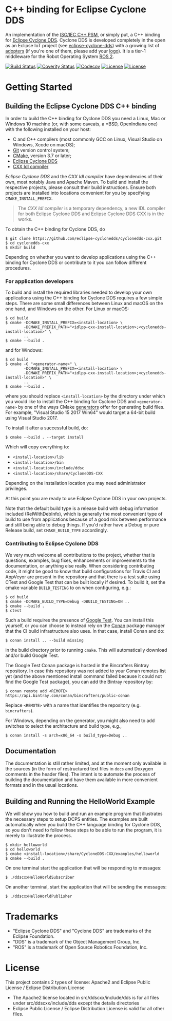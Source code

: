 # C++ binding for Eclipse Cyclone DDS

An implementation of the [ISO/IEC C++ PSM][1], or simply put, a C++ binding
for [Eclipse Cyclone DDS][2]. Cyclone DDS is developed completely in the open
as an Eclipse IoT project (see [eclipse-cyclone-dds][3]) with a growing list
of [adopters][4] (if you're one of them, please add your [logo][5]). It is a
tier-1 middleware for the Robot Operating System [ROS 2][6].

[1]: https://www.omg.org/spec/DDS-PSM-Cxx/
[2]: https://github.com/eclipse-cyclonedds/cyclonedds/
[3]: https://projects.eclipse.org/projects/iot.cyclonedds
[4]: https://iot.eclipse.org/adopters/?#iot.cyclonedds
[5]: https://github.com/EclipseFdn/iot.eclipse.org/issues/new?template=adopter_request.md
[6]: https://index.ros.org/doc/ros2/

[![Build Status](https://dev.azure.com/eclipse-cyclonedds/cyclonedds-cxx/_apis/build/status/Pull%20requests?branchName=master)](https://dev.azure.com/eclipse-cyclonedds/cyclonedds-cxx/_build/latest?definitionId=4&branchName=master)
[![Coverity Status](https://scan.coverity.com/projects/21579/badge.svg)](https://scan.coverity.com/projects/eclipse-cyclonedds-cyclonedds-cxx)
[![Codecov](https://codecov.io/gh/eclipse-cyclonedds/cyclonedds-cxx/branch/master/graphs/badge.svg?branch=master)](https://codecov.io/github/eclipse-cyclonedds/cyclonedds-cxx?branch=master)
[![License](https://img.shields.io/badge/License-EPL%202.0-blue)](https://choosealicense.com/licenses/epl-2.0/)
[![License](https://img.shields.io/badge/License-EDL%201.0-blue)](https://choosealicense.com/licenses/edl-1.0/)

# Getting Started

## Building the Eclipse Cyclone DDS C++ binding

In order to build the C++ binding for Cyclone DDS you need a Linux, Mac or
Windows 10 machine (or, with some caveats, a \*BSD, OpenIndiana one) with the
following installed on your host:

 * C and C++ compilers (most commonly GCC on Linux, Visual Studio on Windows,
   Xcode on macOS);
 * [Git](https://git-scm.com/) version control system;
 * [CMake](https://cmake.org/download/), version 3.7 or later;
 * [Eclipse Cyclone DDS](https://github.com/eclipse-cyclonedds/cyclonedds/)
 * [CXX Idl compiler](https://github.com/ADLINK-IST/idlpp-cxx/)

*Eclipse Cyclone DDS* and the *CXX Idl compiler* have dependencies of their
own, most notably Java and Apache Maven. To build and install the respective
projects, please consult their build instructions. Ensure both projects are
installed into locations convenient for you by specifying
`CMAKE_INSTALL_PREFIX`.

> The *CXX Idl compiler* is a temporary dependency, a new IDL compiler for
> both Eclipse Cyclone DDS and Eclipse Cyclone DDS CXX is in the works.

To obtain the C++ binding for Cyclone DDS, do

    $ git clone https://github.com/eclipse-cyclonedds/cyclonedds-cxx.git
    $ cd cyclonedds-cxx
    $ mkdir build

Depending on whether you want to develop applications using the C++ binding
for Cyclone DDS or contribute to it you can follow different procedures.

### For application developers

To build and install the required libraries needed to develop your own
applications using the C++ binding for Cyclone DDS requires a few simple
steps. There are some small differences between Linux and macOS on the one
hand, and Windows on the other. For Linux or macOS:

    $ cd build
    $ cmake -DCMAKE_INSTALL_PREFIX=<install-location> \
            -DCMAKE_PREFIX_PATH="<idlpp-cxx-install-location>;<cyclonedds-install-location>" \
            ..
    $ cmake --build .

and for Windows:

    $ cd build
    $ cmake -G "<generator-name>" \
            -DCMAKE_INSTALL_PREFIX=<install-location> \
            -DCMAKE_PREFIX_PATH="<idlpp-cxx-install-location>;<cyclonedds-install-location>" \
            ..
    $ cmake --build .

where you should replace `<install-location>` by the directory under which you
would like to install the C++ binding for Cyclone DDS and `<generator-name>`
by one of the ways CMake [generators][6] offer for generating build files. For
example, "Visual Studio 15 2017 Win64" would target a 64-bit build using
Visual Studio 2017.

To install it after a successful build, do:

    $ cmake --build . --target install

Which will copy everything to:

 * `<install-location>/lib`
 * `<install-location>/bin`
 * `<install-location>/include/ddsc`
 * `<install-location>/share/CycloneDDS-CXX`

Depending on the installation location you may need administrator privileges.

At this point you are ready to use Eclipse Cyclone DDS in your own projects.

Note that the default build type is a release build with debug information
included (RelWithDebInfo), which is generally the most convenient type of
build to use from applications because of a good mix between performance and
still being able to debug things. If you'd rather have a Debug or pure Release
build, set `CMAKE_BUILD_TYPE` accordingly.

[6]: https://cmake.org/cmake/help/latest/manual/cmake-generators.7.html

### Contributing to Eclipse Cyclone DDS

We very much welcome all contributions to the project, whether that is
questions, examples, bug fixes, enhancements or improvements to the
documentation, or anything else really. When considering contributing code,
it might be good to know that build configurations for Travis CI and AppVeyor
are present in the repository and that there is a test suite using CTest and
Google Test that can be built locally if desired. To build it, set the cmake
variable `BUILD_TESTING` to on when configuring, e.g.:

    $ cd build
    $ cmake -DCMAKE_BUILD_TYPE=Debug -DBUILD_TESTING=ON ..
    $ cmake --build .
    $ ctest

Such a build requires the presence of [Google Test][7]. You can install this
yourself, or you can choose to instead rely on the [Conan][8] package manager
that the CI build infrastructure also uses. In that case, install Conan and do:

    $ conan install .. --build missing

in the build directory prior to running `cmake`. This will automatically
download and/or build Google Test.

The Google Test Conan package is hosted in the Bincrafters Bintray repository.
In case this repository was not added to your Conan remotes list yet (and the
above mentioned install command failed because it could not find the
Google Test package), you can add the Bintray repository by:

    $ conan remote add <REMOTE> https://api.bintray.com/conan/bincrafters/public-conan

Replace `<REMOTE>` with a name that identifies the repository (e.g. `bincrafters`).

For Windows, depending on the generator, you might also need to add switches
to select the architecture and build type, e.g.,

    $ conan install -s arch=x86_64 -s build_type=Debug ..

[7]: https://github.com/google/googletest
[8]: https://conan.io/

## Documentation

The documentation is still rather limited, and at the moment only available in
the sources (in the form of restructured text files in ``docs`` and Doxygen
comments in the header files). The intent is to automate the process of
building the documentation and have them available in more convenient formats
and in the usual locations.

## Building and Running the HelloWorld Example

We will show you how to build and run an example program that illustrates the
necessary steps to setup DCPS entities. The examples are built automatically
when you build the C++ language binding for Cyclone DDS, so you don't need to
follow these steps to be able to run the program, it is merely to illustrate
the process.

    $ mkdir helloworld
    $ cd helloworld
    $ cmake <install-location>/share/CycloneDDS-CXX/examples/helloworld
    $ cmake --build .

On one terminal start the application that will be responding to messages:

    $ ./ddscxxHelloWorldSubscriber

On another terminal, start the application that will be sending the messages:

    $ ./ddscxxHelloWorldPublisher

# Trademarks

 * "Eclipse Cyclone DDS" and "Cyclone DDS" are trademarks of the Eclipse Foundation.
 * "DDS" is a trademark of the Object Management Group, Inc.
 * "ROS" is a trademark of Open Source Robotics Foundation, Inc.

# License

This project contains 2 types of license: Apache2 and Eclipse Public License / Eclipse Distribution License
* The Apache2 license located in src/ddscxx/include/dds is for all files under src/ddscxx/include/dds except the details directories
* Eclipse Public License / Eclipse Distribution License is valid for all other files.
